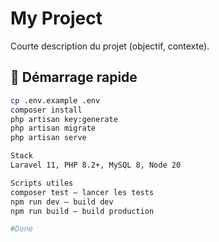 # My Project

Courte description du projet (objectif, contexte).

## 🚀 Démarrage rapide
```bash
cp .env.example .env
composer install
php artisan key:generate
php artisan migrate
php artisan serve

Stack
Laravel 11, PHP 8.2+, MySQL 8, Node 20

Scripts utiles
composer test — lancer les tests
npm run dev — build dev
npm run build — build production

#Done
